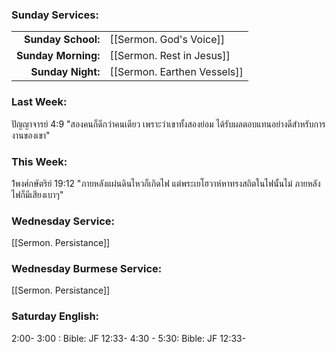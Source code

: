 ### Sunday Services:
| | |
| --:|:-- |
| **Sunday School:**  | [[Sermon. God's Voice]] |
| **Sunday Morning:** | [[Sermon. Rest in Jesus]] |
| **Sunday Night:**   | [[Sermon. Earthen Vessels]] |
### Last Week: 
ปัญญาจารย์ 4:9 "สองคนก็ดีกว่าคนเดียว เพราะว่าเขาทั้งสองย่อม ได้รับผลตอบแทนอย่างดีสำหรับการงานของเขา"
### This Week:
1พงศ์กษัตริย์ 19:12 "ภายหลังแผ่นดินไหวก็เกิดไฟ แต่พระเยโฮวาห์หาทรงสถิตในไฟนั้นไม่ ภายหลังไฟก็มีเสียงเบาๆ"
### Wednesday Service:
[[Sermon. Persistance]]
### Wednesday Burmese Service:
[[Sermon. Persistance]]
### Saturday English:
2:00- 3:00 : Bible: JF 12:33-
4:30 - 5:30: Bible: JF 12:33-